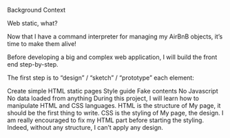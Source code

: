 Background Context

Web static, what?

Now that I have a command interpreter for managing my AirBnB objects, it’s time to make them alive!

Before developing a big and complex web application, I will build the front end step-by-step.

The first step is to “design” / “sketch” / “prototype” each element:

Create simple HTML static pages
Style guide
Fake contents
No Javascript
No data loaded from anything
During this project, I will learn how to manipulate HTML and CSS languages. HTML is the structure of My page, it should be the first thing to write. CSS is the styling of My page, the design. I am really encouraged to fix my HTML part before starting the styling. Indeed, without any structure, I can’t apply any design.